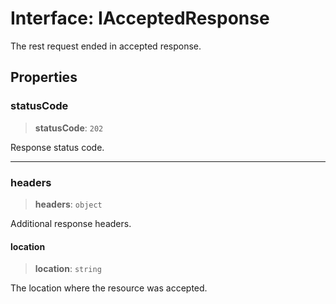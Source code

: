 # Interface: IAcceptedResponse

The rest request ended in accepted response.

## Properties

### statusCode

> **statusCode**: `202`

Response status code.

***

### headers

> **headers**: `object`

Additional response headers.

#### location

> **location**: `string`

The location where the resource was accepted.
